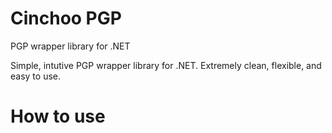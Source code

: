 # Cinchoo PGP

PGP wrapper library for .NET 

Simple, intutive PGP wrapper library for .NET. Extremely clean, flexible, and easy to use. 

# How to use
